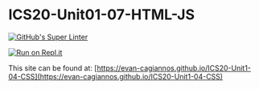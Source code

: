 # ICS20-Unit01-07-HTML-JS
[![GitHub's Super Linter](https://github.com/evan-cagiannos/ICS20-Unit1-04-CSS/workflows/GitHub's%20Super%20Linter/badge.svg)](https://github.com/evan-cagiannos/ICS20-Unit1-04-CSS/actions)

[![Run on Repl.it](https://repl.it/badge/github/evan-cagiannos/ICS20-Unit1-04-CSS)](https://repl.it/github/evan-cagiannos/ICS20-Unit1-04-CSS)

This site can be found at: [https://evan-cagiannos.github.io/ICS20-Unit1-04-CSS](https://evan-cagiannos.github.io/ICS20-Unit1-04-CSS)
